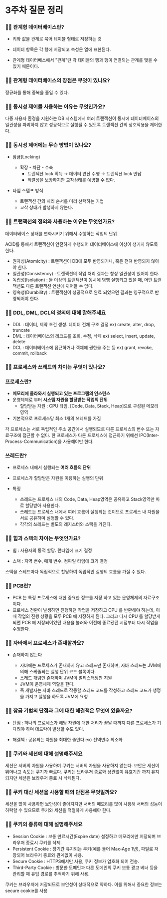 # 3주차 질문 정리

### ✋🏻 관계형 데이터베이스란?

- 키와 값을 관계로 묶어 테이블 형태로 저장하는 것

- 데이터 항목은 각 행에 저장되고 속성은 열에 표현된다.

- 관계형 데이터베스에서 "관계"란 각 테이블의 행과 행이 연결되는 관계를 맺을 수 있기 때문이다.

### ✋🏻 관계형 데이터베이스의 장점은 무엇이 있나요?

정규화를 통해 중복을 줄일 수 있다.

### ✋🏻 동시성 제어를 사용하는 이유는 무엇인가요?

다중 사용자 환경을 지원하는 DB 시스템에서 여러 트랜잭션이 동시에 데이터베이스의 일관성을 파괴하지 않고 성공적으로 실행될 수 있도록 트랜잭션 간의 상호작용을 제어한다.

### ✋🏻  동시성 제어에는 무슨 방법이 있나요?

- 잠금(Locking)
    - 확장 - 차단 - 수축
        - 트랜잭션 lock 획득 → 데이터 연산 수행 → 트랜잭션 lock 반납
        - 직렬성을 보장하지만 교착상태를 예방할 수 없다.

- 타임 스탬프 방식
    - 트랜잭션 간의 처리 순서를 미리 선택하는 기법
    - 교착 상태가 발생하지 않는다.

### ✋🏻   트랜잭션의 정의와 사용하는 이유는 무엇인가요?

데이터베이스 상태를 변화시키기 위해서 수행하는 작업의 단위

ACID를 통해서 트랜잭션이 안전하게 수행되어 데이터베이스에 이상이 생기지 않도록 한다.

- 원자성(Atomicity) : 트랜잭션이 DB에 모두 반영되거나, 혹은 전혀 반영되지 않아야 한다.
- 일관성(Consistency) : 트랜잭션의 작업 처리 결과는 항상 일관성이 있어야 한다.
- 독립성(Isolation) : 둘 이상의 트랜잭션이 동시에 병행 실행되고 있을 때, 어떤 트랜잭션도 다른 트랜잭션 연산에 끼어들 수 없다.
- 영속성(Durability) : 트랜잭션이 성공적으로 완료 되었으면 결과는 영구적으로 반영되어야 한다.


### ✋🏻   DDL, DML, DCL의 정의에 대해 말해주세요

- DDL : 데이터, 제약 조건 생성. 데이터 전체 구조 결정 ex) create, alter, drop, truncate
- DML : 데이터베이스의 레코드를 조회, 수정, 삭제 ex) select, insert, update, delete
- DCL : 데이터베이스에 접근하거나 객체에 권한을 주는 등 ex) grant, revoke, commit, rollback

### ✋🏻   프로세스와 쓰레드의 차이는 무엇이 있나요?

### 프로세스란?

- **메모리에 올라와서 실행되고 있는 프로그램의 인스턴스**
- 운영체제로 부터 **시스템 자원을 할당받는 작업의 단위**
    - 할당받는 자원 : CPU 타임, [Code, Data, Stack, Heap]으로 구성된 메모리 영역
- 기본적으로 프로세스당 최소 1개의 쓰레드를 가짐

각 프로세스는 서로 독립적인 주소 공간에서 실행되므로 다른 프로세스의 변수 또는 자료구조에 접근할 수 없다. 한 프로세스가 다른 프로세스에 접근하기 위해선 IPC(Inter-Process-Communication)을 사용해야만 한다.

### 쓰레드란?

- 프로세스 내에서 실행되는 **여러 흐름의 단위**
- 프로세스가 할당받은 자원을 이용하는 실행의 단위

- 특징
    - 쓰레드는 프로세스 내의 Code, Data, Heap영역은 공유하고 Stack영역만 따로 할당받아 사용한다.
    - 쓰레드는 프로세스 내에서 여러 흐름이 실행되는 것이므로 프로세스 내 자원을 서로 공유하며 실행할 수 있다.
    - 각각의 쓰레드는 별도의 레지스터와 스택을 가진다.

### ✋🏻   힙과 스택의 차이는 무엇인가요?

- 힙 : 사용자의 동적 할당. 런타임에 크기 결정

- 스택 : 지역 변수, 매개 변수. 컴파일 타임에 크기 결정

스택을 스레드마다 독립적으로 할당하여 독립적인 실행의 흐름을 가질 수 있다. 

### ✋🏻   PCB란?

- PCB 는 특정 프로세스에 대한 중요한 정보를 저장 하고 있는 운영체제의 자료구조이다. 
- 프로세스 전환이 발생하면 진행하던 작업을 저장하고 CPU 를 반환해야 하는데, 이때 작업의 진행 상황을 모두 PCB 에 저장하게 된다. 그리고 다시 CPU 를 할당받게 되면 PCB 에 저장되어있던 내용을 불러와 이전에 종료됐던 시점부터 다시 작업을 수행한다.

### ✋🏻   자바에서 프로세스가 존재할까요?

- 존재하지 않는다

  - 자바에는 프로세스가 존재하지 않고 스레드만 존재하며, 자바 스레드는 JVM에 의해 스케줄되는 실행 단위 코드 블록이다.
  - 스레드 개념만 존재하며 JVM이 멀티스래딩만 지원
  - JVM이 운영체제 역할을 한다.
  - 즉 개발자는 자바 스레드로 작동할 스레드 코드를 작성하고 스레드 코드가 생명을 가지고 실행을 하도록 JVM에 요청


### ✋🏻   잠금 기법의 단점과 그에 대한 해결책은 무엇이 있을까요?

- 단점 : 하나의 프로세스가 해당 자원에 대한 처리가 끝날 때까지 다른 프로세스가 기다려야 하며 데드락이 발생할 수도 있다.

- 해결책 : 공유되는 자원을 최대한 줄인다 ex) 전역변수 최소화

### ✋🏻   쿠키와 세션에 대해 설명해주세요

세션은 서버의 자원을 사용하며 쿠키는 서버의 자원을 사용하지 않는다.
보안은 세션이 뛰어나고 속도는 쿠기가 빠르다.
쿠키는 브라우저 종료와 상관없이 유효기간 까지 유지되지만 세션은 브라우저 종료 시 삭제된다.

### ✋🏻   쿠키 대신 세션을 사용할 때의 단점은 무엇일까요?

세션을 많이 사용하면 보안성이 좋아지지만 서버의 메모리를 많이 사용해 서버의 성능이 하락할 수 있으므로 쿠키와 세션을 적절하게 사용해야 한다.

### ✋🏻   쿠키의 종류에 대해 설명해주세요

- Session Cookie : 보통 만료시간(Expire date) 설정하고 메모리에만 저장되며 브라우저 종료시 쿠키를 삭제.
- Persistent Cookie	: 장기간 유지되는 쿠키(예를 들어 Max-Age 1년), 파일로 저장되어 브라우저 종료와 관계없이 사용.
- Secure Cookie	: HTTPS에서만 사용, 쿠키 정보가 암호화 되어 전송.
- Third-Party Cookie : 방문한 도메인과 다른 도메인의 쿠키 보통 광고 베너 등을 관리할 때 유입 경로를 추적하기 위해 사용.

쿠키는 브라우저에 저장되므로 보안성이 상대적으로 약하다.
이를 위해서 중요한 정보는 secure cookie를 사용